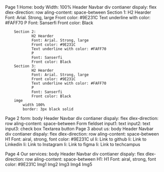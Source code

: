 Page 1 Home:
    body
    Width: 100%
        Header
            Navbar
            div contianer
            dispaly: flex
            dlex-direction: row
            aling-content: space-between
        Section 1:
                H2 Hearder
                Font: Arial. Strong, large
                Front color: #9E231C
                Text underline with color: #FAFF70
                P
                Font: Sanserfi
                Front color: Black

        Section 2:
                H2 Hearder
                Font: Arial. Strong, large
                Front color: #9E231C
                Text underline with color: #FAFF70
                P
                Font: Sanserfi
                Front color: Black
        Section 3:
                H2 Hearder
                Font: Arial. Strong, large
                Front color: #9E231C
                Text underline with color: #FAFF70
                P
                Font: Sanserfi
                Front color: Black
        imge
            width 100%
            border: 3px black solid
Page 2 form:
    body
        Header
            Navbar
            div contianer
            dispaly: flex
            dlex-direction: row
            aling-content: space-between
        Form
            fieldset
                input1: text
                input2: text
                input3: check box
                Textarea
                button
Page 3 about us:
    body
        Header
            Navbar
            div contianer
            dispaly: flex
            dlex-direction: row
            aling-content: space-between
        H1
        Font: airal, strong,
        font color: #9E231C
        ul
            li: Link to github
            li: Link to Linkedin
            li: Link to Instagram
            li: Link to figma
            li: Link to techcampus


Page 4 Our services:
    body
        Header
            Navbar
            div contianer
            dispaly: flex
            dlex-direction: row
            aling-content: space-between
        H1:
        H1
        Font: airal, strong,
        font color: #9E231C
        Img1
        Img2
        Img3
        Img4
        Img5
